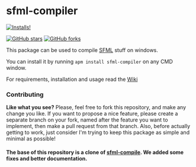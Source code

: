 # sfml-compiler

[![Installs!](https://img.shields.io/apm/dm/sfml-compiler.svg?style=flat-square)](https://atom.io/sfml-compiler)

[![GitHub stars](https://img.shields.io/github/stars/brhaka/sfml-compiler.svg?style=social&label=Star)](https://github.com/brhaka/sfml-compiler)
[![GitHub forks](https://img.shields.io/github/stars/brhaka/sfml-compiler.svg?style=social&label=Fork)](https://github.com/brhaka/sfml-compiler)

This package can be used to compile [SFML](https://www.sfml-dev.org/) stuff on windows.

You can install it by running ```apm install sfml-compiler``` on any CMD window.

For requirements, installation and usage read the [Wiki](https://github.com/brhaka/sfml-compiler/wiki)

### Contributing
**Like what you see?** Please, feel free to fork this repository, and make any change you like. If you
want to propose a nice feature, please create a separate branch on your fork,
named after the feature you want to implement, then make a pull request from that
branch. Also, before actually getting to work, just consider I'm trying to keep
this package as simple and minimal as possible!

#### The base of this repository is a clone of [sfml-compile](https://github.com/87cm1n3r/sfml-compiler). We added some fixes and better documentation.
